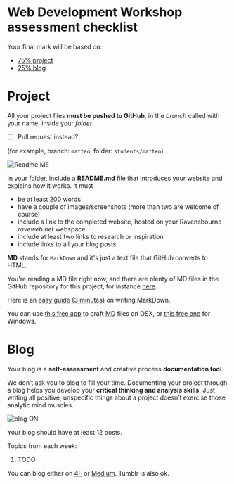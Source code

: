 # Web Development Workshop assessment checklist

Your final mark will be based on:

* [75% project](https://github.com/RavensbourneWebMedia/rave-WEB14104/blob/master/assessment-criteria.md#project)
* [25% blog](https://github.com/RavensbourneWebMedia/rave-WEB14104/blob/master/assessment-criteria.md#blog)


# Project

All your project files **must be pushed to GitHub**, in the *branch* called with your name, inside your *folder*

- [ ] Pull request instead?

(for example, branch: `matteo`, folder: `students/matteo`)

![Readme ME](http://i.imgur.com/edNKhBT.png)

In your folder, include a **README.md** file that introduces your website and explains how it works. It must 

* be at least 200 words  
* have a couple of images/screenshots (more than two are welcome of course)
* include a link to the completed website, hosted on your Ravensbourne *raveweb.net* webspace
* include at least two links to research or inspiration
* include links to all your blog posts 

**MD** stands for `MarkDown` and it's just a text file that GitHub converts to HTML. 

You're reading a MD file right now, and there are plenty of MD files in the GitHub repository for this project, for instance [here](https://github.com/RavensbourneWebMedia/rave-WEB14104/tree/master/sessions).

Here is an [easy guide (3 minutes)](https://guides.github.com/features/mastering-markdown/) on writing MarkDown.

You can use [this free app](http://25.io/mou/) to craft <abbr title="MarkDown">MD</abbr> files on OSX, or [this free one](http://markdownpad.com/) for Windows. 



# Blog

Your blog is a **self-assessment** and creative process **documentation tool**. 

We don’t ask you to blog to fill your time. Documenting your project through a blog helps you develop your **critical thinking and analysis skills**. Just writing all positive, unspecific things about a project doesn’t exercise those analytic mind muscles.


![blog ON](http://i.imgur.com/9U2OO22.png?1)

Your blog should have at least 12 posts.

Topics from each week:

1. TODO


You can blog either on [4F](http://www.fourthfloor.me/) or [Medium](https://medium.com). Tumblr is also ok.